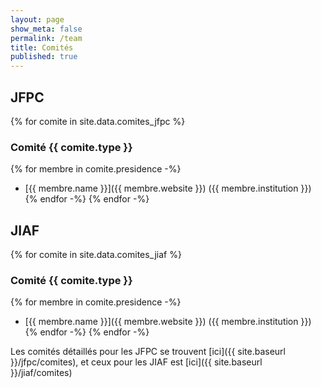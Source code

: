 ```yaml
---
layout: page
show_meta: false
permalink: /team
title: Comités
published: true
---
```


## JFPC

{% for comite in site.data.comites_jfpc %}
### Comité {{ comite.type }}

{% for membre in comite.presidence -%}
  - [{{ membre.name }}]({{ membre.website }}) ({{ membre.institution }})
{% endfor -%}
{% endfor -%}

## JIAF

{% for comite in site.data.comites_jiaf %}
### Comité {{ comite.type }}

{% for membre in comite.presidence -%}
  - [{{ membre.name }}]({{ membre.website }}) ({{ membre.institution }})
{% endfor -%}
{% endfor -%}

Les comités détaillés pour les JFPC se trouvent [ici]({{ site.baseurl }}/jfpc/comites), et ceux pour les JIAF est [ici]({{ site.baseurl }}/jiaf/comites)